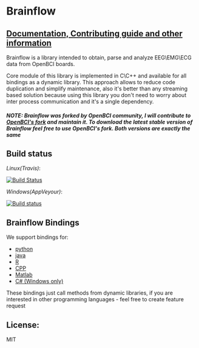# Brainflow

## [Documentation, Contributing guide and other information](https://brainflow.readthedocs.io/en/latest/index.html)

Brainflow is a library intended to obtain, parse and analyze EEG\EMG\ECG data from OpenBCI boards.

Core module of this library is implemented in C\C++ and available for all bindings as a dynamic library. This approach allows to reduce code duplication and simplify maintenance, also it's better than any streaming based solution because using this library you don't need to worry about inter process communication and it's a single dependency.


#### *NOTE: Brainflow was forked by OpenBCI community, I will contribute to [OpenBCI's fork](https://github.com/OpenBCI/brainflow) and maintain it. To download the latest stable version of Brainflow feel free to use OpenBCI's fork. Both versions are exactly the same*

## Build status
*Linux(Travis)*:

[![Build Status](https://travis-ci.com/Andrey1994/brainflow.svg?branch=master)](https://travis-ci.com/Andrey1994/brainflow)

*Windows(AppVeyour)*:

[![Build status](https://ci.appveyor.com/api/projects/status/4gr8uy65f86eh2b5?svg=true)](https://ci.appveyor.com/project/Andrey1994/brainflow)

## Brainflow Bindings
We support bindings for:
* [python](./python-package)
* [java](./java-package/brainflow/)
* [R](./r-package/)
* [CPP](./cpp-package/)
* [Matlab](./matlab-package/brainflow/)
* [C# (Windows only)](./csharp-package/brainflow/)

These bindings just call methods from dynamic libraries, if you are interested in other programming languages - feel free to create feature request

## License: 
MIT
